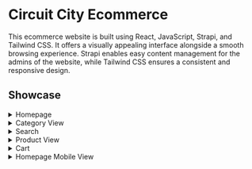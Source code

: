 # Circuit City Ecommerce

This ecommerce website is built using React, JavaScript, Strapi, and Tailwind CSS. It offers a visually appealing interface alongside a smooth browsing experience. Strapi enables easy content management for the admins of the website, while Tailwind CSS ensures a consistent and responsive design.

## Showcase

<details>
<summary>Homepage</summary>

![homepage](showcase/homepage.png)
</details>

<details>
<summary>Category View</summary>

![category view](showcase/category%20view.png)
</details>

<details>
<summary>Search</summary>

![search](showcase/search.png)
</details>

<details>
<summary>Product View</summary>

![product view](showcase/product%20view.png)
</details>

<details>
<summary>Cart</summary>

![cart](showcase/cart.png)
</details>

<details>
<summary>Homepage Mobile View</summary>

![homepage](showcase/homepage%20mobile.png)
</details>